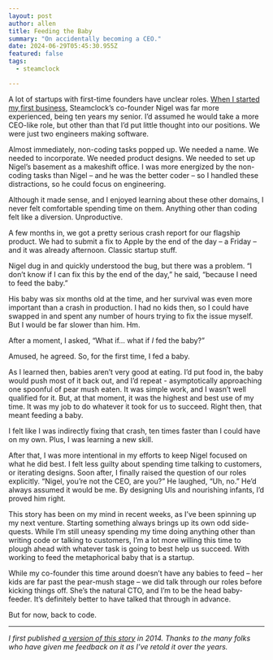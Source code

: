 ```yaml
---
layout: post
author: allen
title: Feeding the Baby
summary: "On accidentally becoming a CEO."
date: 2024-06-29T05:45:30.955Z
featured: false
tags:
  - steamclock

---
```


A lot of startups with first-time founders have unclear roles. [When I started my first business](https://allenpike.com/2010/leaving-apple), Steamclock’s co-founder Nigel was far more experienced, being ten years my senior. I’d assumed he would take a more CEO-like role, but other than that I’d put little thought into our positions. We were just two engineers making software.

Almost immediately, non-coding tasks popped up. We needed a name. We needed to incorporate. We needed product designs. We needed to set up Nigel’s basement as a makeshift office. I was more energized by the non-coding tasks than Nigel – and he was the better coder – so I handled these distractions, so he could focus on engineering.

Although it made sense, and I enjoyed learning about these other domains, I never felt comfortable spending time on them. Anything other than coding felt like a diversion. Unproductive.

A few months in, we got a pretty serious crash report for our flagship product. We had to submit a fix to Apple by the end of the day – a Friday – and it was already afternoon. Classic startup stuff.

Nigel dug in and quickly understood the bug, but there was a problem. “I don’t know if I can fix this by the end of the day,” he said, “because I need to feed the baby.”

His baby was six months old at the time, and her survival was even more important than a crash in production. I had no kids then, so I could have swapped in and spent any number of hours trying to fix the issue myself. But I would be far slower than him. Hm.

After a moment, I asked, “What if… what if *I* fed the baby?”

Amused, he agreed. So, for the first time, I fed a baby.

As I learned then, babies aren’t very good at eating. I’d put food in, the baby would push most of it back out, and I’d repeat - asymptotically approaching one spoonful of pear mush eaten. It was simple work, and I wasn’t well qualified for it. But, at that moment, it was the highest and best use of my time. It was my job to do whatever it took for us to succeed. Right then, that meant feeding a baby.

I felt like I was indirectly fixing that crash, ten times faster than I could have on my own. Plus, I was learning a new skill.

After that, I was more intentional in my efforts to keep Nigel focused on what he did best. I felt less guilty about spending time talking to customers, or iterating designs. Soon after, I finally raised the question of our roles explicitly. “Nigel, you’re not the CEO, are you?” He laughed, “Uh, no.” He’d always assumed it would be me. By designing UIs and nourishing infants, I’d proved him right.

This story has been on my mind in recent weeks, as I’ve been spinning up my next venture. Starting something always brings up its own odd side-quests. While I’m still uneasy spending my time doing anything other than writing code or talking to customers, I’m a lot more willing this time to plough ahead with whatever task is going to best help us succeed. With working to feed the metaphorical baby that is a startup.

While my co-founder this time around doesn’t have any babies to feed – her kids are far past the pear-mush stage – we did talk through our roles before kicking things off. She’s the natural CTO, and I’m to be the head baby-feeder. It’s definitely better to have talked that through in advance.

But for now, back to code.

---

*I first published [a version of this story](/2014/feeding-the-baby) in 2014. Thanks to the many folks who have given me feedback on it as I’ve retold it over the years.*